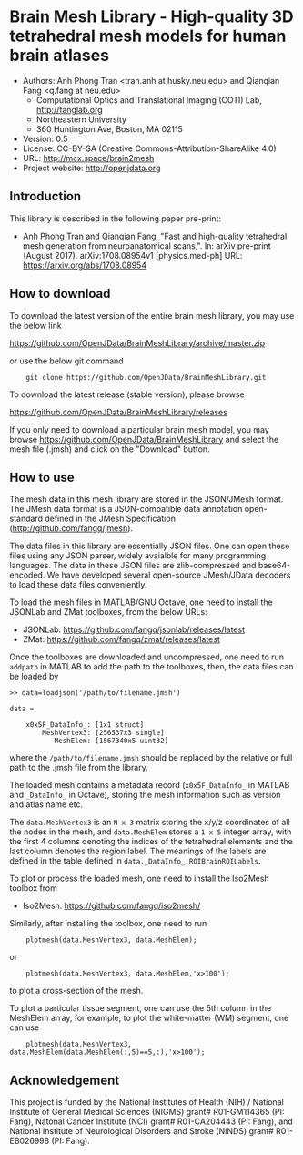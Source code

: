 # Brain Mesh Library - High-quality 3D tetrahedral mesh models for human brain atlases

* Authors: Anh Phong Tran <tran.anh at husky.neu.edu> and Qianqian Fang <q.fang at neu.edu>
  * Computational Optics and Translational Imaging (COTI) Lab, http://fanglab.org
  * Northeastern University
  * 360 Huntington Ave, Boston, MA 02115
* Version: 0.5
* License: CC-BY-SA (Creative Commons-Attribution-ShareAlike 4.0)
* URL: http://mcx.space/brain2mesh
* Project website: http://openjdata.org

## Introduction 

This library is described in the following paper pre-print:

* Anh Phong Tran and Qianqian Fang, "Fast and high-quality 
  tetrahedral mesh generation from neuroanatomical scans,". 
  In: arXiv pre-print (August 2017). arXiv:1708.08954v1 [physics.med-ph] 
  URL: https://arxiv.org/abs/1708.08954

## How to download

To download the latest version of the entire brain mesh library, you 
may use the below link

https://github.com/OpenJData/BrainMeshLibrary/archive/master.zip

or use the below git command
```
    git clone https://github.com/OpenJData/BrainMeshLibrary.git
```

To download the latest release (stable version), please browse

https://github.com/OpenJData/BrainMeshLibrary/releases

If you only need to download a particular brain mesh model, you 
may browse https://github.com/OpenJData/BrainMeshLibrary
and select the mesh file (.jmsh) and click on the "Download" button.

## How to use

The mesh data in this mesh library are stored in the JSON/JMesh 
format. The JMesh data format is a JSON-compatible data annotation 
open-standard defined in the JMesh Specification 
(http://github.com/fangq/jmesh).

The data files in this library are essentially JSON files. One
can open these files using any JSON parser, widely avaialble 
for many programming languages. The data in these JSON files
are zlib-compressed and base64-encoded. We have developed 
several open-source JMesh/JData decoders to load these data 
files conveniently.

To load the mesh files in MATLAB/GNU Octave, one need to install
the JSONLab and ZMat toolboxes, from the below URLs:

* JSONLab: https://github.com/fangq/jsonlab/releases/latest
* ZMat: https://github.com/fangq/zmat/releases/latest

Once the toolboxes are downloaded and uncompressed, one need
to run `addpath` in MATLAB to add the path to the toolboxes, 
then, the data files can be loaded by
```
>> data=loadjson('/path/to/filename.jmsh')

data = 

    x0x5F_DataInfo_: [1x1 struct]
        MeshVertex3: [256537x3 single]
           MeshElem: [1567340x5 uint32]
```
where the `/path/to/filename.jmsh` should be replaced by the 
relative or full path to the .jmsh file from the library.

The loaded mesh contains a metadata record (`x0x5F_DataInfo_` 
in MATLAB and `_DataInfo_` in Octave), storing the mesh
information such as version and atlas name etc.

The `data.MeshVertex3` is an `N x 3` matrix storing the 
x/y/z coordinates of all the nodes in the mesh, and 
`data.MeshElem` stores a `1 x 5` integer array, with the 
first 4 columns denoting the indices of the tetrahedral
elements and the last column denotes the region label.
The meanings of the labels are defined in the table 
defined in `data._DataInfo_.ROIBrainROILabels`.

To plot or process the loaded mesh, one need to install 
the Iso2Mesh toolbox from

* Iso2Mesh: https://github.com/fangq/iso2mesh/

Similarly, after installing the toolbox, one need to run
```
    plotmesh(data.MeshVertex3, data.MeshElem);
```
or
```
    plotmesh(data.MeshVertex3, data.MeshElem,'x>100');
```
to plot a cross-section of the mesh.

To plot a particular tissue segment, one can use the 
5th column in the MeshElem array, for example, to plot the
white-matter (WM) segment, one can use

```
    plotmesh(data.MeshVertex3, data.MeshElem(data.MeshElem(:,5)==5,:),'x>100');
```

## Acknowledgement 

This project is funded by the National Institutes of Health (NIH) / 
National Institute of General Medical Sciences (NIGMS) grant# 
R01-GM114365 (PI: Fang), Natonal Cancer Institute (NCI) grant# 
R01-CA204443 (PI: Fang), and National Institute of Neurological 
Disorders and Stroke (NINDS) grant# R01-EB026998 (PI: Fang).
